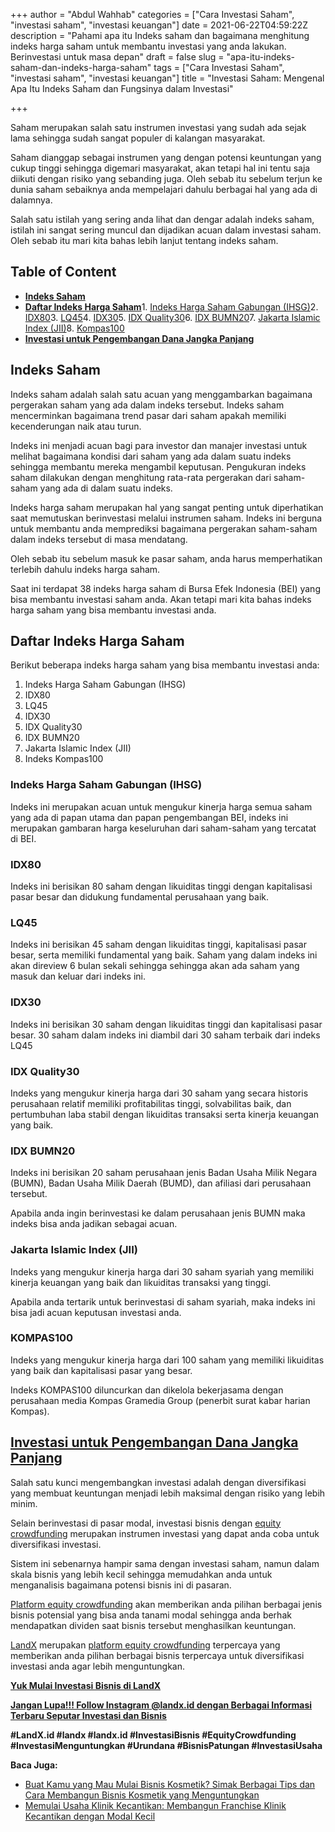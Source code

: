 +++
author = "Abdul Wahhab"
categories = ["Cara Investasi Saham", "investasi saham", "investasi keuangan"]
date = 2021-06-22T04:59:22Z
description = "Pahami apa itu Indeks saham dan bagaimana menghitung indeks harga saham untuk membantu investasi yang anda lakukan. Berinvestasi untuk masa depan"
draft = false
slug = "apa-itu-indeks-saham-dan-indeks-harga-saham"
tags = ["Cara Investasi Saham", "investasi saham", "investasi keuangan"]
title = "Investasi Saham: Mengenal Apa Itu Indeks Saham dan Fungsinya dalam Investasi"

+++


Saham merupakan salah satu instrumen investasi yang sudah ada sejak lama sehingga sudah sangat populer di kalangan masyarakat.

Saham dianggap sebagai instrumen yang dengan potensi keuntungan yang cukup tinggi sehingga digemari masyarakat, akan tetapi hal ini tentu saja diikuti dengan risiko yang sebanding juga. Oleh sebab itu sebelum terjun ke dunia saham sebaiknya anda mempelajari dahulu berbagai hal yang ada di dalamnya.

Salah satu istilah yang sering anda lihat dan dengar adalah indeks saham, istilah ini sangat sering muncul dan dijadikan acuan dalam investasi saham. Oleh sebab itu mari kita bahas lebih lanjut tentang indeks saham.

## Table of Content

* [**Indeks Saham**](#indeks-saham)
* [**Daftar Indeks Harga Saham**](#daftar-indeks-harga-saham)1. [Indeks Harga Saham Gabungan (IHSG)](#indeks-harga-saham-gabungan-ihsg)2. [IDX80](#idx80)3. [LQ45](#lq45)4. [IDX30](#idx30)5. [IDX Quality30](#idx-quality30)6. [IDX BUMN20](#idx-bumn20)7. [Jakarta Islamic Index (JII)](#jakarta-islamic-index-jii)8. [Kompas100](#kompas100)
* **[Investasi untuk Pengembangan Dana Jangka Panjang](#investasi-untuk-pengembangan-dana-jangka-panjang)**

## Indeks Saham

Indeks saham adalah salah satu acuan yang menggambarkan bagaimana pergerakan saham yang ada dalam indeks tersebut. Indeks saham mencerminkan bagaimana trend pasar dari saham apakah memiliki kecenderungan naik atau turun.

Indeks ini menjadi acuan bagi para investor dan manajer investasi untuk melihat bagaimana kondisi dari saham yang ada dalam suatu indeks sehingga membantu mereka mengambil keputusan. Pengukuran indeks saham dilakukan dengan menghitung rata-rata pergerakan dari saham-saham yang ada di dalam suatu indeks.

Indeks harga saham merupakan hal yang sangat penting untuk diperhatikan saat memutuskan berinvestasi melalui instrumen saham. Indeks ini berguna untuk membantu anda memprediksi bagaimana pergerakan saham-saham dalam indeks tersebut di masa mendatang.

Oleh sebab itu sebelum masuk ke pasar saham, anda harus memperhatikan terlebih dahulu indeks harga saham.

Saat ini terdapat 38 indeks harga saham di Bursa Efek Indonesia (BEI) yang bisa membantu investasi saham anda. Akan tetapi mari kita bahas indeks harga saham yang bisa membantu investasi anda.

## Daftar Indeks Harga Saham

Berikut beberapa indeks harga saham yang bisa membantu investasi anda:

1. Indeks Harga Saham Gabungan (IHSG)
2. IDX80
3. LQ45
4. IDX30
5. IDX Quality30
6. IDX BUMN20
7. Jakarta Islamic Index (JII)
8. Indeks Kompas100

### Indeks Harga Saham Gabungan (IHSG)

Indeks ini merupakan acuan untuk mengukur kinerja harga semua saham yang ada di papan utama dan papan pengembangan BEI, indeks ini merupakan gambaran harga keseluruhan dari saham-saham yang tercatat di BEI.

### IDX80

Indeks ini berisikan 80 saham dengan likuiditas tinggi dengan kapitalisasi pasar besar dan didukung fundamental perusahaan yang baik.

### LQ45

Indeks ini berisikan 45 saham dengan likuiditas tinggi, kapitalisasi pasar besar, serta memiliki fundamental yang baik. Saham yang dalam indeks ini akan direview 6 bulan sekali sehingga sehingga akan ada saham yang masuk dan keluar dari indeks ini.

### IDX30

Indeks ini berisikan 30 saham dengan likuiditas tinggi dan kapitalisasi pasar besar. 30 saham dalam indeks ini diambil dari 30 saham terbaik dari indeks LQ45

### IDX Quality30

Indeks yang mengukur kinerja harga dari 30 saham yang secara historis perusahaan relatif memiliki profitabilitas tinggi, solvabilitas baik, dan pertumbuhan laba stabil dengan likuiditas transaksi serta kinerja keuangan yang baik.

### IDX BUMN20

Indeks ini berisikan 20 saham perusahaan jenis Badan Usaha Milik Negara (BUMN), Badan Usaha Milik Daerah (BUMD), dan afiliasi dari perusahaan tersebut.

Apabila anda ingin berinvestasi ke dalam perusahaan jenis BUMN maka indeks bisa anda jadikan sebagai acuan.

### Jakarta Islamic Index (JII)

Indeks yang mengukur kinerja harga dari 30 saham syariah yang memiliki kinerja keuangan yang baik dan likuiditas transaksi yang tinggi.

Apabila anda tertarik untuk berinvestasi di saham syariah, maka indeks ini bisa jadi acuan keputusan investasi anda.

### KOMPAS100

Indeks yang mengukur kinerja harga dari 100 saham yang memiliki likuiditas yang baik dan kapitalisasi pasar yang besar.

Indeks KOMPAS100 diluncurkan dan dikelola bekerjasama dengan perusahaan media Kompas Gramedia Group (penerbit surat kabar harian Kompas).

## [Investasi untuk Pengembangan Dana Jangka Panjang](https://landx.id/)

Salah satu kunci mengembangkan investasi adalah dengan diversifikasi yang membuat keuntungan menjadi lebih maksimal dengan risiko yang lebih minim.

Selain berinvestasi di pasar modal, investasi bisnis dengan [equity crowdfunding](https://landx.id/) merupakan instrumen investasi yang dapat anda coba untuk diversifikasi investasi.

Sistem ini sebenarnya hampir sama dengan investasi saham, namun dalam skala bisnis yang lebih kecil sehingga memudahkan anda untuk menganalisis bagaimana potensi bisnis ini di pasaran.

[Platform equity crowdfunding](https://landx.id/) akan memberikan anda pilihan berbagai jenis bisnis potensial yang bisa anda tanami modal sehingga anda berhak mendapatkan dividen saat bisnis tersebut menghasilkan keuntungan.

[LandX](https://landx.id/) merupakan [platform equity crowdfunding](https://landx.id/) terpercaya yang memberikan anda pilihan berbagai bisnis terpercaya untuk diversifikasi investasi anda agar lebih menguntungkan.

**[Yuk Mulai Investasi Bisnis di LandX](https://landx.id/)**

**[Jangan Lupa!!! Follow Instagram @landx.id dengan Berbagai Informasi Terbaru Seputar Investasi dan Bisnis](https://www.instagram.com/landx.id/?utm_medium=copy_link)**

**#LandX.id    #landx     #landx.id    #InvestasiBisnis    #EquityCrowdfunding    #InvestasiMenguntungkan    #Urundana    #BisnisPatungan    #InvestasiUsaha**

**Baca Juga:**

* [Buat Kamu yang Mau Mulai Bisnis Kosmetik? Simak Berbagai Tips dan Cara Membangun  Bisnis Kosmetik yang Menguntungkan](https://landx.id/project/index.html)
* [Memulai Usaha Klinik Kecantikan: Membangun Franchise Klinik Kecantikan dengan Modal Kecil](https://landx.id/blog/franchise-klinik-kecantikan/)



